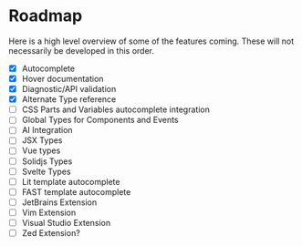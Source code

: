 # Roadmap

Here is a high level overview of some of the features coming. These will not necessarily be developed in this order.


- [x] Autocomplete
- [x] Hover documentation
- [x] Diagnostic/API validation
- [x] Alternate Type reference
- [ ] CSS Parts and Variables autocomplete integration
- [ ] Global Types for Components and Events
- [ ] AI Integration
- [ ] JSX Types
- [ ] Vue types
- [ ] Solidjs Types
- [ ] Svelte Types
- [ ] Lit template autocomplete
- [ ] FAST template autocomplete
- [ ] JetBrains Extension
- [ ] Vim Extension
- [ ] Visual Studio Extension
- [ ] Zed Extension?